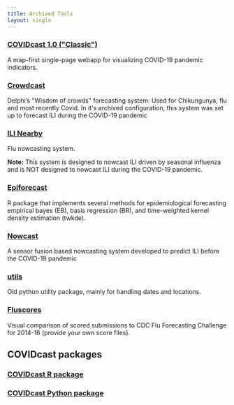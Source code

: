 ```yaml
---
title: Archived Tools
layout: single
---
```


### [COVIDcast 1.0 ("Classic")](/covidcast/classic)

A map-first single-page webapp for visualizing COVID-19 pandemic indicators.

### [Crowdcast](/crowdcast)

Delphi’s "Wisdom of crowds" forecasting system: Used for Chikungunya, flu and most recently Covid. In it's archived configuration, this system was set up to forecast ILI during the COVID-19 pandemic

### [ILI Nearby](/nowcast)

Flu nowcasting system.

**Note:** This system is designed to nowcast ILI driven by seasonal
influenza and is NOT designed to nowcast ILI during the COVID-19 pandemic.

### [Epiforecast](https://github.com/cmu-delphi/epiforecast-R)

R package that implements several methods for epidemiological forecasting empirical bayes (EB), basis regression (BR), and time-weighted kernel density estimation (twkde).

### [Nowcast](https://github.com/cmu-delphi/nowcast)

A sensor fusion based nowcasting system developed to predict ILI before the COVID-19 pandemic

### [utils](https://github.com/cmu-delphi/utils)

Old python utility package, mainly for handling dates and locations.

### [Fluscores](https://delphi.cmu.edu/misc/fluscores/)

Visual comparison of scored submissions to CDC Flu Forecasting Challenge for 2014-16 (provide your own score files).

## COVIDcast packages
### [COVIDcast R package](https://cmu-delphi.github.io/covidcast/covidcastR/)
### [COVIDcast Python package](https://cmu-delphi.github.io/covidcast/covidcast-py/html/)
